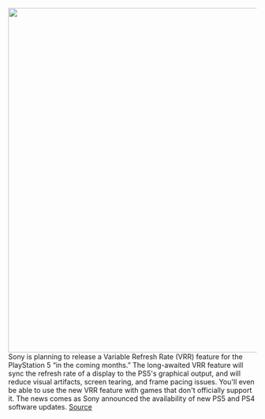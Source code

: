 <img src='https://cdn.vox-cdn.com/thumbor/yjhEH6ejsQJGqfyddU0JN2SDBPQ=/0x0:2040x1360/1200x800/filters:focal(857x517:1183x843)/cdn.vox-cdn.com/uploads/chorus_image/image/70660376/vpavic_4278_20201030_0247.0.jpg' width='700px' /><br/>
Sony is planning to release a Variable Refresh Rate (VRR) feature for the PlayStation 5 “in the coming months.” The long-awaited VRR feature will sync the refresh rate of a display to the PS5's graphical output, and will reduce visual artifacts, screen tearing, and frame pacing issues. You'll even be able to use the new VRR feature with games that don't officially support it. The news comes as Sony announced the availability of new PS5 and PS4 software updates.
<a href='https://www.theverge.com/22992420/sony-playstation-5-variable-refresh-rate-feature-release-date'> Source <a/>